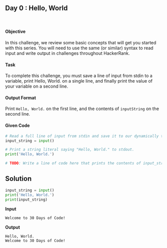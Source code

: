 ## Day 0 : Hello, World

<br>

#### Objective
In this challenge, we review some basic concepts that will get you started with this series. You will need to use the same (or similar) syntax to read input and write output in challenges throughout HackerRank.

#### Task
To complete this challenge, you must save a line of input from stdin to a variable, print Hello, World. on a single line, and finally print the value of your variable on a second line.


#### Output Format
Print `Hello, World.` on the first line, and the contents of `inputString` on the second line.


#### Given Code

```python
# Read a full line of input from stdin and save it to our dynamically typed variable, input_string.
input_string = input()

# Print a string literal saying "Hello, World." to stdout.
print('Hello, World.')

# TODO: Write a line of code here that prints the contents of input_string to stdout.
```

## Solution

```python
input_string = input()
print('Hello, World.')
print(input_string)
```

**Input**
```
Welcome to 30 Days of Code!
```

**Output**

```
Hello, World.
Welcome to 30 Days of Code!
```
